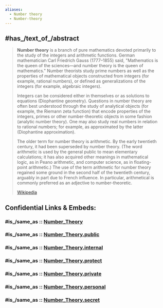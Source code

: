 ```yaml
---
aliases:
  - Number theory
  - Number-theory
---
```




## #has_/text_of_/abstract 

> **Number theory** is a branch of pure mathematics devoted primarily to the study of the integers and arithmetic functions. German mathematician Carl Friedrich Gauss (1777–1855) said, "Mathematics is the queen of the sciences—and number theory is the queen of mathematics." Number theorists study prime numbers as well as the properties of mathematical objects constructed from integers (for example, rational numbers), or defined as generalizations of the integers (for example, algebraic integers).
>
> Integers can be considered either in themselves or as solutions to equations (Diophantine geometry). Questions in number theory are often best understood through the study of analytical objects (for example, the Riemann zeta function) that encode properties of the integers, primes or other number-theoretic objects in some fashion (analytic number theory). One may also study real numbers in relation to rational numbers; for example, as approximated by the latter (Diophantine approximation).
>
> The older term for number theory is arithmetic. By the early twentieth century, it had been superseded by number theory. (The word arithmetic is used by the general public to mean elementary calculations; it has also acquired other meanings in mathematical logic, as in Peano arithmetic, and computer science, as in floating-point arithmetic.) The use of the term arithmetic for number theory regained some ground in the second half of the twentieth century, arguably in part due to French influence. In particular, arithmetical is commonly preferred as an adjective to number-theoretic.
>
> [Wikipedia](https://en.wikipedia.org/wiki/Number%20theory)


## Confidential Links & Embeds: 

### #is_/same_as :: [Number_Theory](/_Standards/Mathematics/Number_Theory.md) 

### #is_/same_as :: [Number_Theory.public](/_public/Mathematics/Number_Theory.public.md) 

### #is_/same_as :: [Number_Theory.internal](/_internal/Mathematics/Number_Theory.internal.md) 

### #is_/same_as :: [Number_Theory.protect](/_protect/Mathematics/Number_Theory.protect.md) 

### #is_/same_as :: [Number_Theory.private](/_private/Mathematics/Number_Theory.private.md) 

### #is_/same_as :: [Number_Theory.personal](/_personal/Mathematics/Number_Theory.personal.md) 

### #is_/same_as :: [Number_Theory.secret](/_secret/Mathematics/Number_Theory.secret.md)

